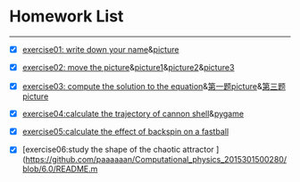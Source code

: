 # Homework List
------


- [x] [exercise01: write down your name](https://github.com/paaaaaan/Computational_physics_2015301500280/blob/files/temp.py)&[picture](https://github.com/paaaaaan/Computational_physics_2015301500280/blob/files/picture.png)


- [x] [exercise02: move the picture](https://github.com/paaaaaan/Computational_physics_2015301500280/blob/files/exercise02)&[picture1](https://github.com/paaaaaan/Computational_physics_2015301500280/blob/files/picture1.png)&[picture2](https://github.com/paaaaaan/Computational_physics_2015301500280/blob/files/picture2.png)&[picture3](https://github.com/paaaaaan/Computational_physics_2015301500280/blob/files/picture3.png)


- [x] [exercise03: compute the solution to the equation](https://github.com/paaaaaan/Computational_physics_2015301500280/blob/files/exercise03)&[第一题picture](https://github.com/paaaaaan/Computational_physics_2015301500280/blob/files/exercise03.picture1.png)&[第三题picture](https://github.com/paaaaaan/Computational_physics_2015301500280/blob/files/exercise03.picture2.png)


- [x] [exercise04:calculate the trajectory of cannon shell](https://github.com/paaaaaan/Computational_physics_2015301500280/blob/4.0/README.md)&[pygame](https://github.com/paaaaaan/Computational_physics_2015301500280/blob/4.0/pygame)


- [x] [exercise05:calculate the effect of backspin on a fastball](https://github.com/paaaaaan/Computational_physics_2015301500280/blob/5.0/README.md)


- [x] [exercise06:study the shape of the chaotic attractor ](https://github.com/paaaaaan/Computational_physics_2015301500280/blob/6.0/README.m
